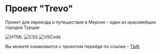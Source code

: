 <h1>Проект "Trevo"</h1>
<p>Проект для переезда и путешествия в Мерсин - один из красивейших городов Турции</p>

![HTML](https://ru.wikipedia.org/wiki/HTML)
![CSS](https://ru.wikipedia.org/wiki/CSS)
![VSCode](https://code.visualstudio.com)

Вы можете ознакомится с проектом перейдя по ссылке - [ТЫК](https://lir00f.github.io/HTML5-CSS3/)
